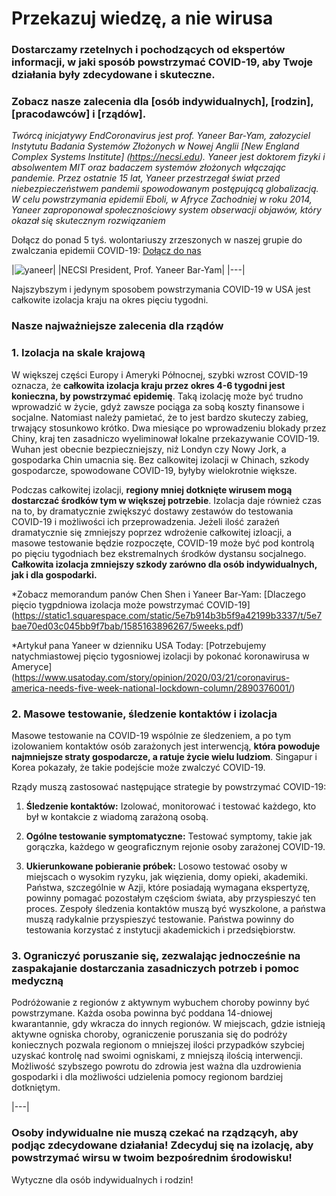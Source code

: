 # Przekazuj wiedzę, a nie wirusa


### Dostarczamy rzetelnych i pochodzących od ekspertów informacji, w jaki sposób powstrzymać COVID-19, aby Twoje działania były zdecydowane i skuteczne.  

### Zobacz nasze zalecenia dla [osób indywidualnych], [rodzin], [pracodawców] i [rządów].

_Twórcą inicjatywy EndCoronavirus jest prof. Yaneer Bar-Yam, załozyciel Instytutu Badania Systemów Złożonych w Nowej Anglii [New England Complex Systems Institute] (https://necsi.edu). Yaneer jest doktorem fizyki i absolwentem MIT oraz badaczem systemów złożonych włączając pandemie. Przez ostatnie 15 lat, Yaneer przestrzegał świat przed niebezpieczeństwem pandemii spowodowanym postępującą globalizacją. W celu powstrzymania epidemii Eboli, w Afryce Zachodniej w roku 2014, Yaneer zaproponował społecznościowy system obserwacji objawów, który okazał się skutecznym rozwiązaniem_

Dołącz do ponad 5 tyś. wolontariuszy zrzeszonych w naszej grupie do zwalczania epidemii COVID-19: [Dołącz do nas](https://v2.endcoronavirus.org/sign-up/english)

|![yaneer](images/Yaneer.jpg)|
|NECSI President, Prof. Yaneer Bar-Yam|
|---|

Najszybszym i jedynym sposobem powstrzymania COVID-19 w USA jest całkowite izolacja kraju na okres pięciu tygodni.

### Nasze najważniejsze zalecenia dla rządów
### 1. Izolacja na skale krajową

W większej części Europy i Ameryki Północnej, szybki wzrost COVID-19 oznacza, że **całkowita izolacja kraju przez okres 4-6 tygodni jest konieczna, by powstrzymać epidemię**. Taką izolację może być trudno wprowadzić w życie, gdyż zawsze pociąga za sobą koszty finansowe i socjalne. Natomiast należy pamietać, że to jest bardzo skuteczy zabieg, trwający stosunkowo krótko. Dwa miesiące po wprowadzeniu blokady przez Chiny, kraj ten zasadniczo wyeliminował lokalne przekazywanie COVID-19. Wuhan jest obecnie bezpieczniejszy, niż Londyn czy Nowy Jork, a gospodarka Chin umacnia się. Bez calkowitej izolacji w Chinach, szkody gospodarcze, spowodowane COVID-19, 
byłyby wielokrotnie większe.

Podczas całkowitej izolacji, **regiony mniej dotknięte wirusem mogą dostarczać środków tym w większej potrzebie**. Izolacja daje również czas na to, by dramatycznie zwiększyć dostawy zestawów do testowania COVID-19 i możliwości ich przeprowadzenia. Jeżeli ilość zarażeń dramatycznie się zmniejszy poprzez wdrożenie całkowitej izloacji, a masowe testowanie będzie rozpoczęte, COVID-19 może być pod kontrolą po pięciu tygodniach bez ekstremalnych środków  dystansu socjalnego. **Całkowita izolacja zmniejszy szkody zarówno dla osób indywidualnych, jak i dla gospodarki.**

  *Zobacz memorandum panów Chen Shen i Yaneer Bar-Yam: [Dlaczego pięcio tygpdniowa izolacja może powstrzymać COVID-19] (https://static1.squarespace.com/static/5e7b914b3b5f9a42199b3337/t/5e7bae70ed03c045bb9f7bab/1585163896267/5weeks.pdf)

  *Artykuł pana Yaneer w dzienniku USA Today: [Potrzebujemy natychmiastowej pięcio tygosniowej izolacji by pokonać koronawirusa w Ameryce] (https://www.usatoday.com/story/opinion/2020/03/21/coronavirus-america-needs-five-week-national-lockdown-column/2890376001/)

### 2. Masowe testowanie, śledzenie kontaktów i izolacja

Masowe testowanie na COVID-19 wspólnie ze śledzeniem, a po tym izolowaniem kontaktów osób zarażonych jest interwencją, **która powoduje najmniejsze straty gospodarcze, a ratuje życie wielu ludziom**. Singapur i Korea pokazały, że takie podejście może zwalczyć COVID-19.

Rządy muszą zastosować następujące strategie by powstrzymać COVID-19:

1. **Śledzenie kontaktów:** Izolować, monitorować i testować każdego, kto był w kontakcie z wiadomą zarażoną osobą.

2. **Ogólne testowanie symptomatyczne:** Testować symptomy, takie jak gorączka, każdego w geograficznym rejonie osoby zarażonej COVID-19.

3. **Ukierunkowane pobieranie próbek:** Losowo testować osoby w miejscach o wysokim ryzyku, jak więzienia, domy opieki, akademiki. Państwa, szczególnie w Azji, które posiadają wymagana ekspertyzę, powinny pomagać pozostałym częściom świata, aby przyspieszyć ten proces. Zespoły śledzenia kontaktów muszą być wyszkolone, a państwa muszą radykalnie przyspieszyć testowanie. Państwa powinny do testowania korzystać z instytucji akademickich i przedsiębiorstw.


### 3. Ograniczyć poruszanie się, zezwalając jednocześnie na zaspakajanie dostarczania zasadniczych potrzeb i pomoc medyczną

Podróżowanie z regionów z aktywnym wybuchem choroby powinny być powstrzymane. Każda osoba powinna być poddana 14-dniowej kwarantannie, gdy wkracza do innych regionów. W miejscach, gdzie istnieją aktywne ogniska choroby, ograniczenie poruszania się do podróży koniecznych pozwala regionom o mniejszej ilości przypadków szybciej uzyskać kontrolę nad swoimi ogniskami, z mniejszą ilością interwencji. Możliwość szybszego powrotu do zdrowia jest ważna dla uzdrowienia gospodarki i dla możliwości udzielenia pomocy regionom bardziej dotkniętym.

|---|

### Osoby indywidualne nie muszą czekać na rządzącyh, aby podjąc zdecydowane działania! Zdecyduj się na izolację, aby powstrzymać wirsu w twoim bezpośrednim środowisku!

Wytyczne dla osób indywidualnych i rodzin!
